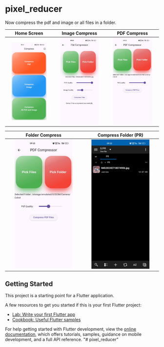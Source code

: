 # pixel_reducer

Now compress the pdf and image or all files in a folder.

|Home Screen|Image Compress|PDF Compress|
|:-------------------------:|:-------------------------:|:-------------------------:|
|<img src="https://raw.githubusercontent.com/ChinmayaGit/pixel_reducer/main/pics/app.jpg" width=80% height=80%> |<img src="https://raw.githubusercontent.com/ChinmayaGit/pixel_reducer/main/pics/file%20compress.jpg" width=80% height=80%>|<img src="https://raw.githubusercontent.com/ChinmayaGit/pixel_reducer/main/pics/pdf%20compress.jpg" width=80% height=80%> | 

|Folder Compress|Compress Folder (PR)|
|:-------------------------:|:-------------------------:|
|<img src="https://raw.githubusercontent.com/ChinmayaGit/pixel_reducer/main/pics/folder%20compress.jpg" width=80% height=80%> |<img src="https://raw.githubusercontent.com/ChinmayaGit/pixel_reducer/main/pics/img.jpg" width=80% height=80%> | 


## Getting Started

This project is a starting point for a Flutter application.

A few resources to get you started if this is your first Flutter project:

- [Lab: Write your first Flutter app](https://docs.flutter.dev/get-started/codelab)
- [Cookbook: Useful Flutter samples](https://docs.flutter.dev/cookbook)

For help getting started with Flutter development, view the
[online documentation](https://docs.flutter.dev/), which offers tutorials,
samples, guidance on mobile development, and a full API reference.
"# pixel_reducer" 
